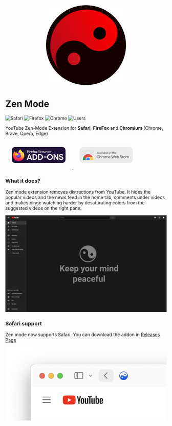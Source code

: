 <div align="center">
    <img src="icons/icon.png" width="250">
</div>

# Zen Mode
![Safari](https://img.shields.io/badge/Safari-000000?style=for-the-badge&logo=Safari&logoColor=FFFFFF')
![Firefox](https://img.shields.io/amo/v/zen-mode?color=orange&label=Firefox&logo=firefox-browser&logoColor=white&style=for-the-badge)
![Chrome](https://img.shields.io/chrome-web-store/v/dgdfifjibepijpnledojfgcaggckaclb?color=red&label=Chrome&logo=google-chrome&logoColor=white&style=for-the-badge)
![Users](https://img.shields.io/chrome-web-store/users/dgdfifjibepijpnledojfgcaggckaclb?style=for-the-badge)

YouTube Zen-Mode Extension for **Safari**, **FireFox** and **Chromium** (Chrome, Brave, Opera, Edge)

<div>
    <a href="https://addons.mozilla.org/en-US/firefox/addon/zen-mode/">
        <img src="icons/firefox.png" height="50" style="border-radius: 10px; margin: 20px">
    </a>
    <a href="https://chrome.google.com/webstore/detail/zen-mode/dgdfifjibepijpnledojfgcaggckaclb">
        <img src="icons/chrome.png" height="50" style="border-radius: 10px; margin: 20px">
    </a>
</div>

### What it does?

Zen mode extension removes distractions from YouTube. It hides the popular videos and the news feed in the home tab, comments under videos and makes binge watching harder by desaturating colors from the suggested videos on the right pane.

![screenshot](icons/yt-ss.jpg)


### Safari support

Zen mode now supports Safari. You can download the addon in [Releases Page](https://github.com/Ph0enixKM/YouTube-Zen-Mode/releases)

![Safari](icons/safari.png)